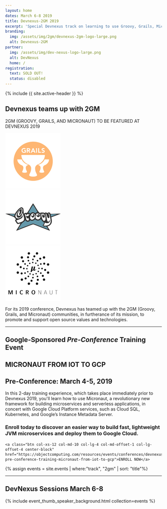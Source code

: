 ```yaml
---
layout: home
dates: March 6-8 2019
title: Devnexus-2GM 2019
excerpt: 'Special Devnexus track on learning to use Groovy, Grails, Micronaut'
branding:
  img: /assets/img/2gm/devnexus-2gm-logo-large.png
  alt: Devnexus-2GM
partner:
  img: /assets/img/dev-nexus-logo-large.png
  alt: DevNexus
  home: /
registration:
  text: SOLD OUT!
  status: disabled
---
```


{% include {{ site.active-header }} %}

<section class="row">
<div class="col-xs-10 col-xs-offset-1">
   <h2>Devnexus teams up with 2GM</h2>
   <p>2GM (GROOVY, GRAILS, AND MICRONAUT) TO BE FEATURED AT DEVNEXUS 2019</p>
   <div class="col-xs-4"><a href="https://grails.org/"><img class="img-responsive" alt="Grails" title="Grails" src="/assets/img/2gm/grails.png" /></a></div>
   <div class="col-xs-4"><a href="http://groovy-lang.org/"><img class="img-responsive" alt="Groovy" title="Groovy" src="/assets/img/2gm/groovy.png" /></a></div>
   <div class="col-xs-4"><a href="http://micronaut.io/"><img class="img-responsive" alt="Micronaut" title="Micronaut" src="/assets/img/2gm/micronaut.png" /></a></div>
   <p>For its 2019 conference, Devnexus has teamed up with the 2GM (Groovy, Grails, and Micronaut) communities, in furtherance of its mission, to promote and support open source values and technologies.</p>
</div>
</section>
<section class="row">
  <hr/>
  <div class="col-xs-10 col-xs-offset-1">
    <h2>Google-Sponsored <em>Pre-Conference</em> Training Event</h2>
    <h1>MICRONAUT FROM IOT TO GCP</h1>
    <h2> Pre-Conference:  March 4-5, 2019</h2>
    <div>
    In this 2-day training experience, which takes place immediately prior to Devnexus 2019, you'll learn how to use Micronaut, a revolutionary new framework for building microservices and serverless applications, in concert with Google Cloud Platform services, such as Cloud SQL, Kubernetes, and Google’s Instance Metadata Server.
    </div>
    <h3>Enroll today to discover an easier way to build fast, lightweight JVM microservices and deploy them to Google Cloud.</h3>

    <a class="btn col-xs-12 col-md-10 col-lg-4 col-md-offset-1 col-lg-offset-4 center-block"
    href="https://objectcomputing.com/resources/events/conferences/devnexus2019/2gm-pre-conference-training-micronaut-from-iot-to-gcp">ENROLL NOW</a>

</div>    
</section>
{% assign events = site.events | where:"track", "2gm" | sort: "title"%}
<section class="row">
  <hr/>
  <div class="col-xs-10 col-xs-offset-1">
  <h1 class="text-center"> DevNexus Sessions  March 6-8 </h1>
  </div>
    {% include event_thumb_speaker_background.html collection=events %}
    </div> <!--this one -->
</section>
